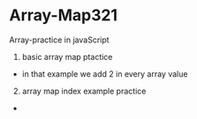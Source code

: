 # Array-Map321
Array-practice in javaScript
1. basic array map ptactice
- in that example we add 2 in every array value
2. array map index example practice
- 